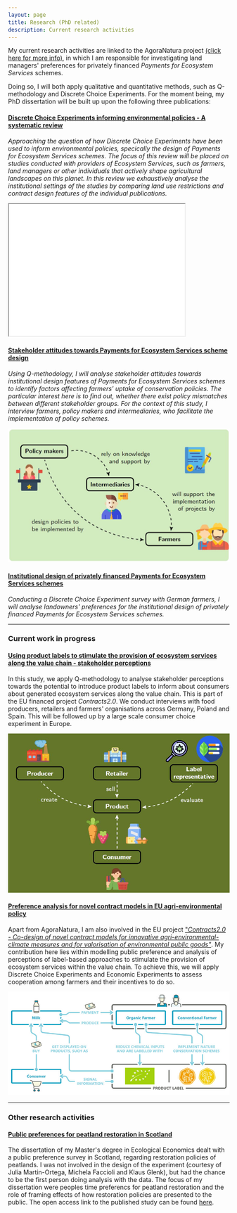 ```yaml
---
layout: page
title: Research (PhD related)
description: Current research activities
---
```


My current research activities are linked to the AgoraNatura project <a href="https://agora-natura.de/">(click here for more info)</a>, in which I am responsible for investigating land managers' preferences for privately financed *Payments for Ecosystem Services* schemes. 

Doing so, I will both apply qualitative and quantitative methods, such as Q-methodology and Discrete Choice Experiments. For the moment being, my PhD dissertation will be built up upon the following three publications:

#### <u>Discrete Choice Experiments informing environmental policies - A systematic review</u>
*Approaching the question of how Discrete Choice Experiments have been used to inform environmental policies, specically the design of Payments for Ecosystem Services schemes. The focus of this review will be placed on studies conducted with providers of Ecosystem Services, such as farmers, land managers or other individuals that actively shape agricultural landscapes on this planet. In this review we exhaustively analyse the institutional settings of the studies by comparing land use restrictions and contract design features of the individual publications.*
<div class="row-fluid">
        <a href="../assets/test.html">
            <iframe src="../assets/test.html" width="400" height="300"></iframe></a>
        </div>

#### <u>Stakeholder attitudes towards Payments for Ecosystem Services scheme design</u>
*Using Q-methodology, I will analyse stakeholder attitudes towards institutional design features of Payments for Ecosystem Services schemes to identify factors affecting farmers' uptake of conservation policies. The particular interest here is to find out, whether there exist policy mismatches between different stakeholder groups. For the context of this study, I interview farmers, policy makers and intermediaries, who facilitate the implementation of policy schemes.*
<div class="row-fluid">
        <a href="../assets/stake.JPG">
            <img src="../assets/stake.JPG"
                  title="Stakeholder Brandenburg" alt="Christoph Schulze"/></a>
        </div>

#### <u>Institutional design of privately financed Payments for Ecosystem Services schemes</u>
*Conducting a Discrete Choice Experiment survey with German farmers, I will analyse landowners' preferences for the institutional design of privately financed Payments for Ecosystem Services schemes.*

---
### Current work in progress
#### <u>Using product labels to stimulate the provision of ecosystem services along the value chain - stakeholder perceptions</u>
In this study, we apply Q-methodology to analyse stakeholder perceptions towards the potential to introduce product labels to inform about consumers about generated ecosystem services along the value chain. This is part of the EU financed project *Contracts2.0*. We conduct interviews with food producers, retailers and farmers' organisations across Germany, Poland and Spain. This will be followed up by a large scale consumer choice experiment in Europe. 
<div class="row-fluid">
        <a href="../assets/q-label.JPG">
            <img src="../assets/q_label.JPG"
                  title="Screenshot Q-study" alt="Christoph Schulze"/></a>
        </div>


#### <u>Preference analysis for novel contract models in EU agri-environmental policy</u>
Apart from AgoraNatura, I am also involved in the EU project <a href="https://www.project-contracts20.eu/">"*Contracts2.0 - Co-design of novel contract models for innovative agri-environmental-climate measures and for valorisation of environmental public goods"*</a>. My contribution here lies within modelling public preference and analysis of perceptions of label-based approaches to stimulate the provision of ecosystem services within the value chain. To achieve this, we will apply Discrete Choice Experiments and Economic Experiments to assess cooperation among farmers and their incentives to do so.  
<div class="row-fluid">
        <a href="../assets/BioDiv_Labelmechanismus.jpg">
            <img src="../assets/BioDiv_Labelmechanismus.jpg"
                  title="Label mechanism" alt="Christoph Schulze"/></a>
        </div>
        
---
### Other research activities
#### <u>Public preferences for peatland restoration in Scotland</u>
The dissertation of my Master's degree in Ecological Economics dealt with a public preference survey in Scotland, regarding restoration policies of peatlands. I was not involved in the design of the experiment (courtesy of Julia Martin-Ortega, Michela Faccioli and Klaus Glenk), but had the chance to be the first person doing analysis with the data. The focus of my dissertation were peoples time preferencs for peatland restoration and the role of framing effects of how restoration policies are presented to the public. The open access link to the published study can be found <a href="https://doi.org/10.1016/j.gloenvcha.2021.102323">here</a>.



<!--[click here for the most recent version of the paper]({{ BASE_PATH}}/pages/working_papers/sample-working-paper.pdf)-->


<!-- Note: this is how to write a comment in HTML. Everything in here won't show up on your webpage.-->

<!--
To increase the size of the title, use fewer # in front of the paper title.
To decrease the size of the title, use more #. 
To remove the italics, remove the * before and after the description
To remove the underline from the title, remove the <u> tags (<u> and </u>)
-->
